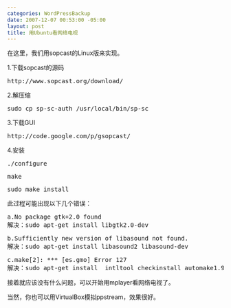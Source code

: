 ```yaml
--- 
categories: WordPressBackup
date: 2007-12-07 00:53:00 -05:00
layout: post
title: 用Ubuntu看网络电视
---
```

在这里，我们用sopcast的Linux版来实现。

1.下载sopcast的源码
<pre class="code">http://www.sopcast.org/download/</pre>
2.解压缩
<pre class="code">sudo cp sp-sc-auth /usr/local/bin/sp-sc</pre>
3.下载GUI
<pre class="code">http://code.google.com/p/gsopcast/</pre>
4.安装
<pre class="code">./configure</pre>
<pre class="code">make</pre>
<pre class="code">sudo make install</pre>
此过程可能出现以下几个错误：
<pre class="code">a.No package gtk+2.0 found
解决：sudo apt-get install libgtk2.0-dev</pre>
<pre class="code">b.Sufficiently new version of libasound not found.
解决：sudo apt-get install libasound2 libasound-dev</pre>
<pre class="code">c.make[2]: *** [es.gmo] Error 127
解决：sudo apt-get install  intltool checkinstall automake1.9 autoconf</pre>
接着就应该没有什么问题，可以开始用mplayer看网络电视了。

当然，你也可以用VirtualBox模拟ppstream，效果很好。
